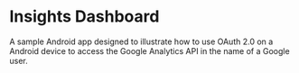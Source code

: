 # Insights Dashboard

A sample Android app designed to illustrate how to use OAuth 2.0 on a Android device
to access the Google Analytics API in the name of a Google user.
